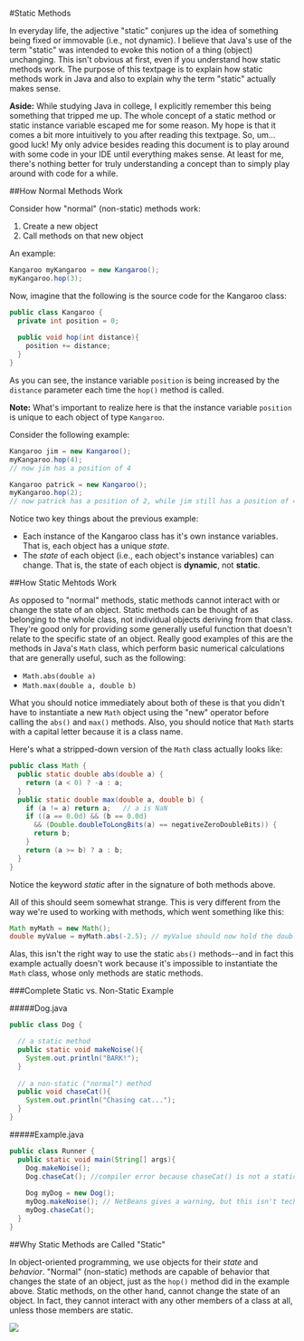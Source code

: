#Static Methods

In everyday life, the adjective "static" conjures up the idea of something being fixed or immovable (i.e., not dynamic). I believe that Java's use of the term "static" was intended to evoke this notion of a thing (object) unchanging. This isn't obvious at first, even if you understand how static methods work. The purpose of this textpage is to explain how static methods work in Java and also to explain why the term "static" actually makes sense.

**Aside:** While studying Java in college, I explicitly remember this being something that tripped me up. The whole concept of a static method or static instance variable escaped me for some reason. My hope is that it comes a bit more intuitively to you after reading this textpage. So, um... good luck! My only advice besides reading this document is to play around with some code in your IDE until everything makes sense. At least for me, there's nothing better for truly understanding a concept than to simply play around with code for a while.

##How Normal Methods Work

Consider how "normal" (non-static) methods work: 

1. Create a new object
2. Call methods on that new object

An example:

```java
Kangaroo myKangaroo = new Kangaroo();
myKangaroo.hop(3);
```

Now, imagine that the following is the source code for the Kangaroo class:

```java
public class Kangaroo {
  private int position = 0;
  
  public void hop(int distance){
    position += distance;
  }
}
```

As you can see, the instance variable `position` is being increased by the `distance` parameter each time the `hop()` method is called.

**Note:** What's important to realize here is that the instance variable `position` is unique to each object of type `Kangaroo`.

Consider the following example:

```java
Kangaroo jim = new Kangaroo();
myKangaroo.hop(4);
// now jim has a position of 4

Kangaroo patrick = new Kangaroo();
myKangaroo.hop(2);
// now patrick has a position of 2, while jim still has a position of 4
```

Notice two key things about the previous example:

* Each instance of the Kangaroo class has it's own instance variables. That is, each object has a unique *state*.
* The *state* of each object (i.e., each object's instance variables) can change. That is, the state of each object is **dynamic**, not **static**.


##How Static Mehtods Work

As opposed to "normal" methods, static methods cannot interact with or change the state of an object. Static methods can be thought of as belonging to the whole class, not individual objects deriving from that class. They're good only for providing some generally useful function that doesn't relate to the specific state of an object. Really good examples of this are the methods in Java's `Math` class, which perform basic numerical calculations that are generally useful, such as the following:

* `Math.abs(double a)`
* `Math.max(double a, double b)`

What you should notice immediately about both of these is that you didn't have to instantiate a new `Math` object using the "new" operator before calling the `abs()` and `max()` methods. Also, you should notice that `Math` starts with a capital letter because it is a class name.

Here's what a stripped-down version of the `Math` class actually looks like:

```java
public class Math {
  public static double abs(double a) {
    return (a < 0) ? -a : a;
  }
  public static double max(double a, double b) {
    if (a != a) return a;   // a is NaN
    if ((a == 0.0d) && (b == 0.0d)
      && (Double.doubleToLongBits(a) == negativeZeroDoubleBits)) {
      return b;
    }
    return (a >= b) ? a : b;
  }
}
```

Notice the keyword *static* after in the signature of both methods above.

All of this should seem somewhat strange. This is very different from the way we're used to working with methods, which went something like this:

```java
Math myMath = new Math();
double myValue = myMath.abs(-2.5); // myValue should now hold the double 2.5
```

Alas, this isn't the right way to use the static `abs()` methods--and in fact this example actually doesn't work because it's impossible to instantiate the `Math` class, whose only methods are static methods.

###Complete Static vs. Non-Static Example

#####Dog.java
```java
public class Dog {

  // a static method
  public static void makeNoise(){
    System.out.println("BARK!");
  }
  
  // a non-static ("normal") method
  public void chaseCat(){
    System.out.println("Chasing cat...");
  }
}
```
#####Example.java
```java
public class Runner {
  public static void main(String[] args){
    Dog.makeNoise();
    Dog.chaseCat(); //compiler error because chaseCat() is not a static method
    
    Dog myDog = new Dog();
    myDog.makeNoise(); // NetBeans gives a warning, but this isn't technically an error
    myDog.chaseCat();
  }
}
```


##Why Static Methods are Called "Static"


In object-oriented programming, we use objects for their *state* and *behavior*. "Normal" (non-static) methods are capable of behavior that changes the state of an object, just as the `hop()` method did in the example above. Static methods, on the other hand, cannot change the state of an object. In fact, they cannot interact with any other members of a class at all, unless those members are static.




![](http://christensenacademy.org/img/signature.png)
